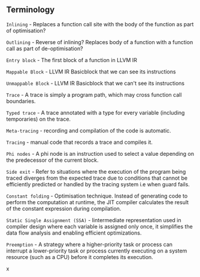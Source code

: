 ## Terminology

`Inlining` - Replaces a function call site with the body of the function as part of optimisation?

`Outlining` - Reverse of inlining? Replaces  body of a function with a function call as part of de-optimisation?

`Entry block` - The first block of a function in LLVM IR

`Mappable Block` - LLVM IR Basicblock that we can see its instructions

`Unmappable Block` - LLVM IR Basicblock that we can't see its instructions

`Trace` - A trace is simply a program path, which may cross function call boundaries.

`Typed trace` - A trace annotated with a type for every variable (including temporaries) on the trace.

`Meta-tracing` - recording and compilation of the code is automatic.

`Tracing` - manual code that records a trace and compiles it.

`Phi nodes` - A phi node is an instruction used to select a value depending on the predecessor of the current block.

`Side exit` - Refer to situations where the execution of the program being traced diverges from the expected trace due to conditions that cannot be efficiently predicted or handled by the tracing system i.e when guard fails.

`Constant folding` - Optimisation technique. Instead of generating code to perform the computation at runtime, the JIT compiler calculates the result of the constant expression during compilation.

`Static Single Assignment (SSA)` - Iintermediate representation used in compiler design where each variable is assigned only once, it simplifies the data flow analysis and enabling efficient optimizations.

`Preemption`  - A strategy where a higher-priority task or process can interrupt a lower-priority task or process currently executing on a system resource (such as a CPU) before it completes its execution.

x